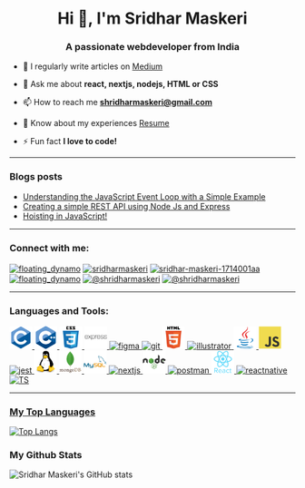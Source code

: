 <h1 align="center">Hi 👋, I'm Sridhar Maskeri</h1>
<h3 align="center">A passionate webdeveloper from India</h3>

- 📝 I regularly write articles on [Medium](https://medium.com/@shridharmaskeri)

- 💬 Ask me about **react, nextjs, nodejs, HTML or CSS**

- 📫 How to reach me **shridharmaskeri@gmail.com**

- 📄 Know about my experiences [Resume](https://drive.google.com/file/d/1eTS84TwuTTkVNzw19O6EsF8xn_TimxJz/view?usp=share_link)

- ⚡ Fun fact **I love to code!**
---
### Blogs posts
<!-- BLOG-POST-LIST:START -->
- [Understanding the JavaScript Event Loop with a Simple Example](https://medium.com/@shridharmaskeri/understanding-the-javascript-event-loop-with-a-simple-example-d8d6e6dd5db4?source=rss-c18a7a86d7ac------2)
- [Creating a simple REST API using Node Js and Express](https://medium.com/@shridharmaskeri/creating-a-simple-rest-api-using-node-js-and-express-3a5cc00c160a?source=rss-c18a7a86d7ac------2)
- [Hoisting  in JavaScript!](https://medium.com/@shridharmaskeri/hoisting-in-javascript-1633eaa89aa8?source=rss-c18a7a86d7ac------2)
<!-- BLOG-POST-LIST:END -->
---

<h3 align="left">Connect with me:</h3>
<p align="left">
<a href="https://codepen.io/floating_dynamo" target="blank"><img align="center" src="https://raw.githubusercontent.com/rahuldkjain/github-profile-readme-generator/master/src/images/icons/Social/codepen.svg" alt="floating_dynamo" height="30" width="40" /></a>
<a href="https://twitter.com/sridharmaskeri" target="blank"><img align="center" src="https://raw.githubusercontent.com/rahuldkjain/github-profile-readme-generator/master/src/images/icons/Social/twitter.svg" alt="sridharmaskeri" height="30" width="40" /></a>
<a href="https://linkedin.com/in/sridhar-maskeri-1714001aa" target="blank"><img align="center" src="https://raw.githubusercontent.com/rahuldkjain/github-profile-readme-generator/master/src/images/icons/Social/linked-in-alt.svg" alt="sridhar-maskeri-1714001aa" height="30" width="40" /></a>
<a href="https://codesandbox.io/u/Floating_dynamo" target="blank"><img align="center" src="https://raw.githubusercontent.com/rahuldkjain/github-profile-readme-generator/master/src/images/icons/Social/codesandbox.svg" alt="floating_dynamo" height="40" width="40" /></a>
<a href="https://medium.com/@shridharmaskeri" target="blank"><img align="center" src="https://raw.githubusercontent.com/rahuldkjain/github-profile-readme-generator/master/src/images/icons/Social/medium.svg" alt="@shridharmaskeri" height="30" width="40" /></a>
<a href="https://www.youtube.com/@Sridhar_CodeLab" target="blank"><img align="center" src="https://clipart.info/images/ccovers/1590430652red-youtube-logo-png-xl.png" alt="@shridharmaskeri" height="30" width="40" /></a>
</p>

---
<h3 align="left">Languages and Tools:</h3>
<p align="left"> <a href="https://www.cprogramming.com/" target="_blank" rel="noreferrer"> <img src="https://raw.githubusercontent.com/devicons/devicon/master/icons/c/c-original.svg" alt="c" width="40" height="40"/> </a> <a href="https://www.w3schools.com/cpp/" target="_blank" rel="noreferrer"> <img src="https://raw.githubusercontent.com/devicons/devicon/master/icons/cplusplus/cplusplus-original.svg" alt="cplusplus" width="40" height="40"/> </a> <a href="https://www.w3schools.com/css/" target="_blank" rel="noreferrer"> <img src="https://raw.githubusercontent.com/devicons/devicon/master/icons/css3/css3-original-wordmark.svg" alt="css3" width="40" height="40"/> </a> <a href="https://expressjs.com" target="_blank" rel="noreferrer"> <img src="https://raw.githubusercontent.com/devicons/devicon/master/icons/express/express-original-wordmark.svg" alt="express" width="40" height="40"/> </a> <a href="https://www.figma.com/" target="_blank" rel="noreferrer"> <img src="https://www.vectorlogo.zone/logos/figma/figma-icon.svg" alt="figma" width="40" height="40"/> </a> <a href="https://git-scm.com/" target="_blank" rel="noreferrer"> <img src="https://www.vectorlogo.zone/logos/git-scm/git-scm-icon.svg" alt="git" width="40" height="40"/> </a> <a href="https://www.w3.org/html/" target="_blank" rel="noreferrer"> <img src="https://raw.githubusercontent.com/devicons/devicon/master/icons/html5/html5-original-wordmark.svg" alt="html5" width="40" height="40"/> </a> <a href="https://www.adobe.com/in/products/illustrator.html" target="_blank" rel="noreferrer"> <img src="https://www.vectorlogo.zone/logos/adobe_illustrator/adobe_illustrator-icon.svg" alt="illustrator" width="40" height="40"/> </a> <a href="https://www.java.com" target="_blank" rel="noreferrer"> <img src="https://raw.githubusercontent.com/devicons/devicon/master/icons/java/java-original.svg" alt="java" width="40" height="40"/> </a> <a href="https://developer.mozilla.org/en-US/docs/Web/JavaScript" target="_blank" rel="noreferrer"> <img src="https://raw.githubusercontent.com/devicons/devicon/master/icons/javascript/javascript-original.svg" alt="javascript" width="40" height="40"/> </a> <a href="https://jestjs.io" target="_blank" rel="noreferrer"> <img src="https://www.vectorlogo.zone/logos/jestjsio/jestjsio-icon.svg" alt="jest" width="40" height="40"/> </a> <a href="https://www.linux.org/" target="_blank" rel="noreferrer"> <img src="https://raw.githubusercontent.com/devicons/devicon/master/icons/linux/linux-original.svg" alt="linux" width="40" height="40"/> </a> <a href="https://www.mongodb.com/" target="_blank" rel="noreferrer"> <img src="https://raw.githubusercontent.com/devicons/devicon/master/icons/mongodb/mongodb-original-wordmark.svg" alt="mongodb" width="40" height="40"/> </a> <a href="https://www.mysql.com/" target="_blank" rel="noreferrer"> <img src="https://raw.githubusercontent.com/devicons/devicon/master/icons/mysql/mysql-original-wordmark.svg" alt="mysql" width="40" height="40"/> </a> <a href="https://nextjs.org/" target="_blank" rel="noreferrer"> <img src="https://cdn.worldvectorlogo.com/logos/nextjs-2.svg" alt="nextjs" width="40" height="40"/> </a> <a href="https://nodejs.org" target="_blank" rel="noreferrer"> <img src="https://raw.githubusercontent.com/devicons/devicon/master/icons/nodejs/nodejs-original-wordmark.svg" alt="nodejs" width="40" height="40"/> </a> <a href="https://postman.com" target="_blank" rel="noreferrer"> <img src="https://www.vectorlogo.zone/logos/getpostman/getpostman-icon.svg" alt="postman" width="40" height="40"/> </a> <a href="https://reactjs.org/" target="_blank" rel="noreferrer"> <img src="https://raw.githubusercontent.com/devicons/devicon/master/icons/react/react-original-wordmark.svg" alt="react" width="40" height="40"/> </a> <a href="https://reactnative.dev/" target="_blank" rel="noreferrer"> <img src="https://reactnative.dev/img/header_logo.svg" alt="reactnative" width="40" height="40"/> <img src="https://upload.wikimedia.org/wikipedia/commons/thumb/4/4c/Typescript_logo_2020.svg/2048px-Typescript_logo_2020.svg.png" alt="TS" width="40" height="40"/>
</p>

---
### My Top Languages
[![Top Langs](https://github-readme-stats.vercel.app/api/top-langs/?username=floating-dynamo&layout=compact&theme=nightowl)](https://github.com/floating-dynamo/github-readme-stats)

### My Github Stats
![Sridhar Maskeri's GitHub stats](https://github-readme-stats.vercel.app/api?username=floating-dynamo&count_private=true&theme=nightowl)
